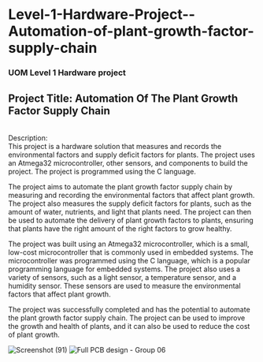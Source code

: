 # Level-1-Hardware-Project--Automation-of-plant-growth-factor-supply-chain
<h3>UOM Level 1 Hardware project</h3>

<h2> Project Title: Automation Of The Plant Growth Factor Supply Chain </h2>
<br>
Description: <br>
This project is a hardware solution that measures and records the environmental factors and supply deficit factors for plants. The project uses an Atmega32 microcontroller, other sensors, and components to build the project. The project is programmed using the C language.

The project aims to automate the plant growth factor supply chain by measuring and recording the environmental factors that affect plant growth. The project also measures the supply deficit factors for plants, such as the amount of water, nutrients, and light that plants need. The project can then be used to automate the delivery of plant growth factors to plants, ensuring that plants have the right amount of the right factors to grow healthy.

The project was built using an Atmega32 microcontroller, which is a small, low-cost microcontroller that is commonly used in embedded systems. The microcontroller was programmed using the C language, which is a popular programming language for embedded systems. The project also uses a variety of sensors, such as a light sensor, a temperature sensor, and a humidity sensor. These sensors are used to measure the environmental factors that affect plant growth.

The project was successfully completed and has the potential to automate the plant growth factor supply chain. The project can be used to improve the growth and health of plants, and it can also be used to reduce the cost of plant growth.

![Screenshot (91)](https://user-images.githubusercontent.com/72347305/189924935-963bdc6b-50dc-4180-a7a6-f4e5d43e4db1.png)
![Full PCB design - Group 06](https://user-images.githubusercontent.com/72347305/189925148-04f6badb-59b1-4b20-94ff-2fcb0dd2c876.png)
    

